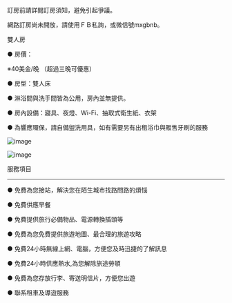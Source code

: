 
訂房前請詳閱訂房須知，避免引起爭議。

網路訂房尚未開放，請使用ＦＢ私詢，或微信號mxgbnb。


雙人房

● 房價：

※40美金/晚 （超過三晚可優惠）

● 房型：雙人床

● 淋浴間與洗手間皆為公用，房內並無提供。

● 房內設備：寢具、夜燈、Wi-Fi、抽取式衛生紙、衣架

● 為響應環保，請自備盥洗用具，如有需要另有出租浴巾與販售牙刷的服務



![image](https://i.imgur.com/JA8dryt.jpg)

![image](https://i.imgur.com/FURLvHi.jpg)



服務項目

-------------
● 免費為您接站，解決您在陌生城市找路問路的煩惱

● 免費供應早餐

● 免費提供旅行必備物品、電源轉換插頭等

● 免費為您免費提供旅遊地圖、最合理的旅遊攻略

● 免費24小時無線上網、電腦，方便您及時迅捷的了解訊息

● 免費24小時供應熱水,為您解除旅途勞頓

● 免費為您存放行李、寄送明信片，方便您出遊

● 聯系租車及導遊服務
